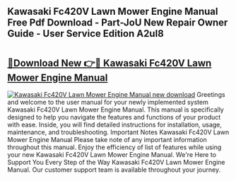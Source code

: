 ## Kawasaki Fc420V Lawn Mower Engine Manual Free Pdf Download - Part-JoU New Repair Owner Guide - User Service Edition A2uI8

# <h2><a href="http://bc7901.oget.top/?id=Kawasaki+Fc420V+Lawn+Mower+Engine+Manual">🔗Download New 👉🔴 Kawasaki Fc420V Lawn Mower Engine Manual</a></h2>

[![Kawasaki Fc420V Lawn Mower Engine Manual new download](https://i.imgur.com/5g1atiW.png)](http://bc7901.oget.top/?id=Kawasaki+Fc420V+Lawn+Mower+Engine+Manual)
Greetings and welcome to the user manual for your newly implemented system Kawasaki Fc420V Lawn Mower Engine Manual. This manual is specifically designed to help you navigate the features and functions of your product with ease. Inside, you will find detailed instructions for installation, usage, maintenance, and troubleshooting. Important Notes Kawasaki Fc420V Lawn Mower Engine Manual Please take note of any important information throughout this manual. Enjoy the efficiency of list of features while using your new Kawasaki Fc420V Lawn Mower Engine Manual. We're Here to Support You Every Step of the Way Kawasaki Fc420V Lawn Mower Engine Manual. Our customer support team is available throughout your journey.
